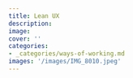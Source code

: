 ```yaml
---
title: Lean UX
description: 
image: 
cover: ''
categories:
- _categories/ways-of-working.md
images: '/images/IMG_8010.jpeg'
---
```

